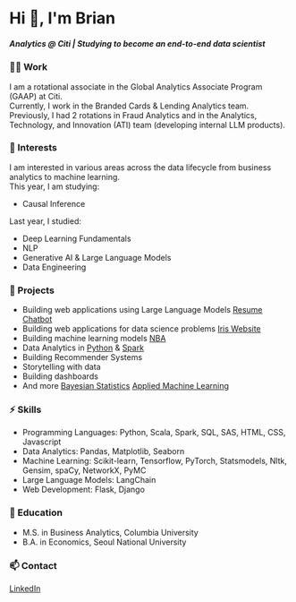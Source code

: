 # Hi 👋, I'm Brian
##### Analytics @ Citi | Studying to become an end-to-end data scientist

### 👨‍💻 Work 
I am a rotational associate in the Global Analytics Associate Program (GAAP) at Citi. <br>
Currently, I work in the Branded Cards & Lending Analytics team. <br>
Previously, I had 2 rotations in Fraud Analytics and in the Analytics, Technology, and Innovation (ATI) team (developing internal LLM products). 

### 🌱 Interests
I am interested in various areas across the data lifecycle from business analytics to machine learning. <br>
This year, I am studying: 
- Causal Inference <br>

Last year, I studied:
- Deep Learning Fundamentals
- NLP 
- Generative AI & Large Language Models
- Data Engineering

### 🔭 Projects
- Building web applications using Large Language Models [Resume Chatbot](https://huggingface.co/spaces/briansohn/resume_chatbot)
- Building web applications for data science problems [Iris Website](https://github.com/BrianSohn/iris-website)
- Building machine learning models [NBA](https://github.com/BrianSohn/MoneyBall_Watson)
- Data Analytics in [Python](https://github.com/BrianSohn/Data-Analytics) & [Spark](https://github.com/BrianSohn/Analytics-on-the-Cloud) 
- Building Recommender Systems
- Storytelling with data
- Building dashboards
- And more [Bayesian Statistics](https://github.com/BrianSohn/Statistical-Methods-for-Analytics) [Applied Machine Learning](https://github.com/BrianSohn/Applied-Machine-Learning)

### ⚡ Skills
- Programming Languages: Python, Scala, Spark, SQL, SAS, HTML, CSS, Javascript
- Data Analytics: Pandas, Matplotlib, Seaborn
- Machine Learning: Scikit-learn, Tensorflow, PyTorch, Statsmodels, Nltk, Gensim, spaCy, NetworkX, PyMC
- Large Language Models: LangChain
- Web Development: Flask, Django

### 📝 Education 
- M.S. in Business Analytics, Columbia University
- B.A. in Economics, Seoul National University

### 📫 Contact 
[LinkedIn](https://www.linkedin.com/in/brian-hojun-sohn/)

